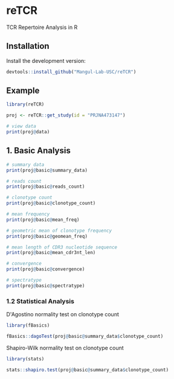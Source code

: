 
# reTCR

TCR Repertoire Analysis in R

## Installation

Install the development version:

``` r
devtools::install_github("Mangul-Lab-USC/reTCR")
```

## Example

``` r
library(reTCR)

proj <- reTCR::get_study(id = "PRJNA473147")

# view data
print(proj@data)
```

## 1. Basic Analysis

``` r
# summary data
print(proj@basic@summary_data)

# reads count
print(proj@basic@reads_count)

# clonotype count
print(proj@basic@clonotype_count)

# mean frequency
print(proj@basic@mean_freq)

# geometric mean of clonotype frequency
print(proj@basic@geomean_freq)

# mean length of CDR3 nucleotide sequence
print(proj@basic@mean_cdr3nt_len)

# convergence
print(proj@basic@convergence)

# spectratype
print(proj@basic@spectratype)
```

### 1.2 Statistical Analysis

D'Agostino normality test on clonotype count

``` r
library(fBasics)

fBasics::dagoTest(proj@basic@summary_data$clonotype_count)
```
Shapiro-Wilk normality test on clonotype count

``` r
library(stats)

stats::shapiro.test(proj@basic@summary_data$clonotype_count)
```